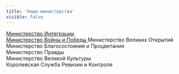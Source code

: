 ```yaml
---
title: 'Наши министерства'
visible: false
---
```


 [Министерство Интеграции  ](http://lambopedia.ru/svyashennoe-korolevstvo-lambotero/nashi-ministerstva/ministerstvo-integracii)  
 [Министерство Войны и Победы  ](http://lambopedia.ru/pages/svyashennoe-korolevstvo-lambotero/nashi-ministerstva/ministerstvo-voiny-i-pobedy) 
 Министерство Великих Открытий  
 Министерство Благосостояния и Процветания  
 Министерство Правды  
 Министерство Великой Культуры  
 Королевская Cлужба Ревизии и Контроля  
 